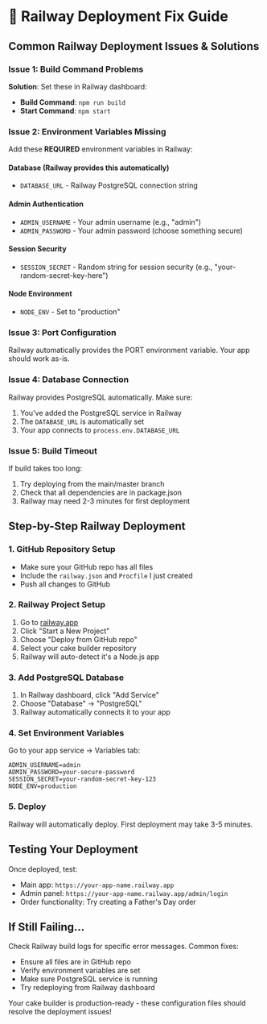 # 🚀 Railway Deployment Fix Guide

## Common Railway Deployment Issues & Solutions

### Issue 1: Build Command Problems
**Solution**: Set these in Railway dashboard:
- **Build Command**: `npm run build`
- **Start Command**: `npm start`

### Issue 2: Environment Variables Missing
Add these **REQUIRED** environment variables in Railway:

#### Database (Railway provides this automatically)
- `DATABASE_URL` - Railway PostgreSQL connection string

#### Admin Authentication
- `ADMIN_USERNAME` - Your admin username (e.g., "admin")
- `ADMIN_PASSWORD` - Your admin password (choose something secure)

#### Session Security
- `SESSION_SECRET` - Random string for session security (e.g., "your-random-secret-key-here")

#### Node Environment
- `NODE_ENV` - Set to "production"

### Issue 3: Port Configuration
Railway automatically provides the PORT environment variable. Your app should work as-is.

### Issue 4: Database Connection
Railway provides PostgreSQL automatically. Make sure:
1. You've added the PostgreSQL service in Railway
2. The `DATABASE_URL` is automatically set
3. Your app connects to `process.env.DATABASE_URL`

### Issue 5: Build Timeout
If build takes too long:
1. Try deploying from the main/master branch
2. Check that all dependencies are in package.json
3. Railway may need 2-3 minutes for first deployment

## Step-by-Step Railway Deployment

### 1. GitHub Repository Setup
- Make sure your GitHub repo has all files
- Include the `railway.json` and `Procfile` I just created
- Push all changes to GitHub

### 2. Railway Project Setup
1. Go to [railway.app](https://railway.app)
2. Click "Start a New Project"
3. Choose "Deploy from GitHub repo"
4. Select your cake builder repository
5. Railway will auto-detect it's a Node.js app

### 3. Add PostgreSQL Database
1. In Railway dashboard, click "Add Service"
2. Choose "Database" → "PostgreSQL"
3. Railway automatically connects it to your app

### 4. Set Environment Variables
Go to your app service → Variables tab:
```
ADMIN_USERNAME=admin
ADMIN_PASSWORD=your-secure-password
SESSION_SECRET=your-random-secret-key-123
NODE_ENV=production
```

### 5. Deploy
Railway will automatically deploy. First deployment may take 3-5 minutes.

## Testing Your Deployment
Once deployed, test:
- Main app: `https://your-app-name.railway.app`
- Admin panel: `https://your-app-name.railway.app/admin/login`
- Order functionality: Try creating a Father's Day order

## If Still Failing...
Check Railway build logs for specific error messages. Common fixes:
- Ensure all files are in GitHub repo
- Verify environment variables are set
- Make sure PostgreSQL service is running
- Try redeploying from Railway dashboard

Your cake builder is production-ready - these configuration files should resolve the deployment issues!
